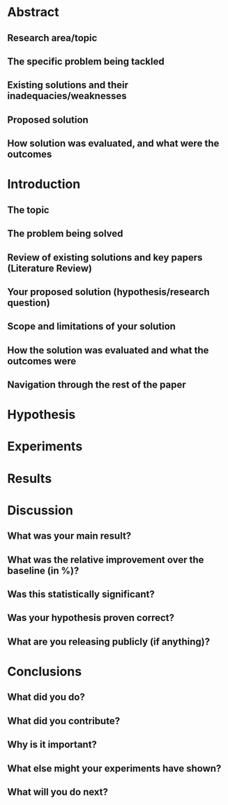 # Abstract

## Research area/topic

## The specific problem being tackled

## Existing solutions and their inadequacies/weaknesses

## Proposed solution

## How solution was evaluated, and what were the outcomes

# Introduction

## The topic

## The problem being solved

## Review of existing solutions and key papers (Literature Review)

## Your proposed solution (hypothesis/research question)

## Scope and limitations of your solution

## How the solution was evaluated and what the outcomes were

## Navigation through the rest of the paper

# Hypothesis

# Experiments

# Results

# Discussion

## What was your main result?

## What was the relative improvement over the baseline (in %)?

## Was this statistically significant?

## Was your hypothesis proven correct?

## What are you releasing publicly (if anything)?

# Conclusions

## What did you do?

## What did you contribute?

## Why is it important?

## What else might your experiments have shown?

## What will you do next?
